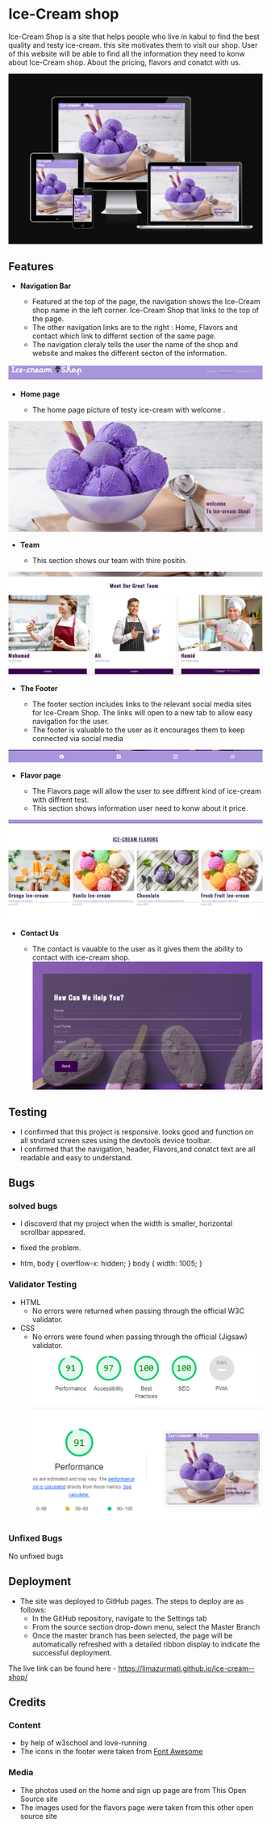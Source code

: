 # Ice-Cream shop

 Ice-Cream Shop is a site that helps people who live in kabul to find the best quality and testy ice-cream. this site motivates them to visit our shop. 
User of this website will be able to find all the information they need to konw about Ice-Cream shop. About the pricing, flavors and conatct with us. 

![Responsiceve Mockup](assets/image2/redme-image/urzala.png)

## Features 


- __Navigation Bar__

  - Featured at the top of the page, the navigation shows the Ice-Cream shop name in the left corner. Ice-Cream Shop that links to the top of the page.
  - The other navigation links are to the right : Home, Flavors and contact which link to differnt section of the same page.
  - The navigation cleraly tells the user the name of the shop and website and makes the different secton of the information.

![Nav Bar](assets/image2/redme-image/navigation.png)

- __Home page__

  - The home page picture of testy ice-cream with welcome .
  

![Landing Page](assets/image2/redme-image/hero.png)

- __Team__

  - This section shows our team with thire positin.


![Team](assets/image2/redme-image/team.png)


- __The Footer__ 

  - The footer section includes links to the relevant social media sites for Ice-Cream Shop. The links will open to a new tab to allow easy navigation for the user. 
  - The footer is valuable to the user as it encourages them to keep connected via social media

![Footer](assets/image2/redme-image/footer.png)


- __Flavor page__

  - The Flavors page will allow the user to see diffrent kind of ice-cream with diffrent test.
  - This section shows information user need to konw about it price.
  

![Flavors](assets/image2/redme-image/flavorss.png)

- __Contact Us__

  - The contact is vauable to the user as it gives them the ability to contact with ice-cream shop.
![Contact](assets/image2/redme-image/Conatct.png)




## Testing 

-  I confirmed that this project is responsive. looks good and function on all stndard screen szes using the devtools device toolbar.
- I confirmed that the navigation, header, Flavors,and conatct  text are all readable and easy to understand.

## Bugs

### solved bugs
- I discoverd that my project when the  width is smaller, horizontal scrollbar appeared.
- fixed the problem.

- htm, body {
  overflow-x: hidden;
}
body {
  width: 1005;
}
### Validator Testing 

- HTML
  - No errors were returned when passing through the official W3C validator.
- CSS
  - No errors were found when passing through the official (Jigsaw) validator.
  ![Contact](assets/image2/redme-image/final-p.png)
  


### Unfixed Bugs

No unfixed bugs

## Deployment
 

- The site was deployed to GitHub pages. The steps to deploy are as follows: 
  - In the GitHub repository, navigate to the Settings tab 
  - From the source section drop-down menu, select the Master Branch
  - Once the master branch has been selected, the page will be automatically refreshed with a detailed ribbon display to indicate the successful deployment. 

The live link can be found here - https://limazurmati.github.io/ice-cream--shop/


## Credits 
 

### Content 

- by help of w3school and love-running
- The icons in the footer were taken from [Font Awesome](https://fontawesome.com/)

### Media

- The photos used on the home and sign up page are from This Open Source site
- The images used for the flavors page were taken from this other open source site


